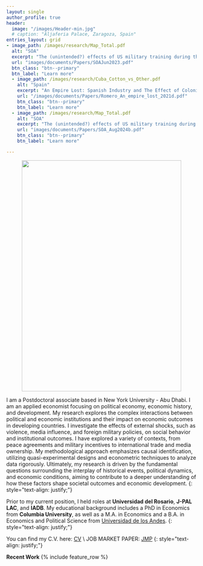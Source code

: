 ```yaml
---
layout: single
author_profile: true
header:
  image: "/images/Header-min.jpg"
  # caption: "Aljaferia Palace, Zaragoza, Spain"
entries_layout: grid
- image_path: /images/research/Map_Total.pdf
  alt: "SOA"
  excerpt: "The (unintended?) effects of US military training during the Cold War in Latin-America"
  url: "images/documents/Papers/SOAJun2023.pdf"
  btn_class: "btn--primary"
  btn_label: "Learn more"      
  - image_path: /images/research/Cuba_Cotton_vs_Other.pdf
    alt: "Spain"
    excerpt: "An Empire Lost: Spanish Industry and The Effect of Colonial Markets on Peripheral  Innovation"
    url: "/images/documents/Papers/Romero_An_empire_lost_2021d.pdf"
    btn_class: "btn--primary"
    btn_label: "Learn more"   
  - image_path: /images/research/Map_Total.pdf
    alt: "SOA"
    excerpt: "The (unintended?) effects of US military training during the Cold War in Latin-America"
    url: "images/documents/Papers/SOA_Aug2024b.pdf"
    btn_class: "btn--primary"
    btn_label: "Learn more"      

---
```


<p align="center">
<img src="{{ site.url}}{{site.baseurl}}/images/TA.jpg" width="421.5" height="612" alt="">
</p>

I am a Postdoctoral associate based in New York University - Abu Dhabi. I am an applied economist focusing on political economy, economic history, and development. My research explores the complex interactions between political and economic institutions and their impact on economic outcomes in developing countries. I investigate the effects of external shocks, such as violence, media influence, and foreign military policies, on social behavior and institutional outcomes. I have explored a variety of contexts, from peace agreements and military incentives to international trade and media ownership. My methodological approach emphasizes causal identification, utilizing quasi-experimental designs and econometric techniques to analyze data rigorously. Ultimately, my research is driven by the fundamental questions surrounding the interplay of historical events, political dynamics, and economic conditions, aiming to contribute to a deeper understanding of how these factors shape societal outcomes and economic development.
{: style="text-align: justify;"}

Prior to my current position, I held roles at **Universidad del Rosario**, **J-PAL LAC**, and **IADB**. My educational background includes a PhD in Economics from **Columbia University**, as well as a M.A. in Economics and a B.A. in Economics and Political Science from [Universidad de los Andes](https://uniandes.edu.co/).
{: style="text-align: justify;"}

You can find my C.V. here: [CV](/images/documents/CV/Romero_cv.pdf) \\
JOB MARKET PAPER: [JMP](/images/documents/Papers/Romero_An_empire_lost_2021d.pdf)
{: style="text-align: justify;"}

**Recent Work**
{% include feature_row %}
